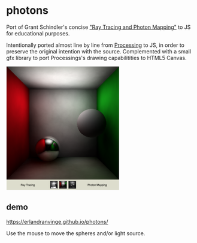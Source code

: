 # photons
Port of Grant Schindler's concise ["Ray Tracing and Photon Mapping"](https://www.cc.gatech.edu/~phlosoft/photon/) to JS for educational purposes. 

Intentionally ported almost line by line from [Processing](https://processing.org/) to JS, in order to preserve the original intention with the source. Complemented with a small gfx library to port Processings's drawing capabilitities to HTML5 Canvas.

<img src="/screenshot.png?raw=true" width="60%" />

## demo
https://erlandranvinge.github.io/photons/

Use the mouse to move the spheres and/or light source.



